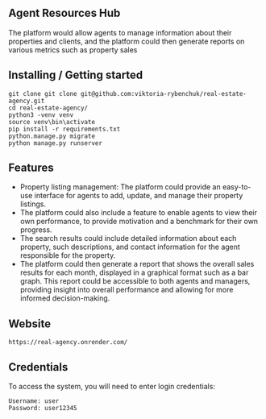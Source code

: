 ## Agent Resources Hub
The platform would allow agents to manage information about their properties and clients, and the platform could then generate reports on various metrics such as property sales

## Installing / Getting started


```shell
git clone git clone git@github.com:viktoria-rybenchuk/real-estate-agency.git
cd real-estate-agency/
python3 -venv venv 
source venv\bin\activate
pip install -r requirements.txt
python.manage.py migrate
python manage.py runserver
```

## Features

* Property listing management: The platform could provide an easy-to-use interface for agents to add, update, and manage their property listings. 
* The platform could also include a feature to enable agents to view their own performance, to provide motivation and a benchmark for their own progress. 
* The search results could include detailed information about each property, such  descriptions, and contact information for the agent responsible for the property. 
* The platform could then generate a report that shows the overall sales results for each month, displayed in a graphical format such as a bar graph. This report could be accessible to both agents and managers, providing insight into overall performance and allowing for more informed decision-making.

## Website
```shell
https://real-agency.onrender.com/
```

## Credentials

To access the system, you will need to enter login credentials:
```shell
Username: user
Password: user12345
```

